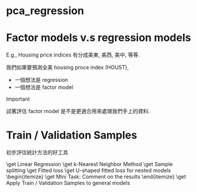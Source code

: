 # pca_regression


# Factor models v.s regression models

E.g., Housing price indices 有分成美東, 美西, 美中, 等等.

我們如果要預測全美 housing proce index (HOUST), 

  - 一個想法是 regression
  - 一個想法是 factor model

> [!IMPORTANT]
> 試著評估 factor model 是不是更適合用來處理我們手上的資料.

# Train / Validation Samples

初步評估統計方法的好工具

\get Linear Regression 
\get k-Nearest Neighbor Method
\get Sample splitting
\get Fitted loss
\get U-shaped fitted loss for nested models
\begin{itemize}
\get Mini Task: Comment on the results
\end{itemize}
\get Apply Train / Validation Samples to general models
